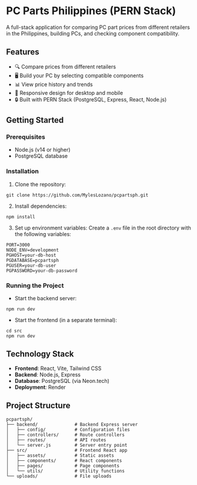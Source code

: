 # PC Parts Philippines (PERN Stack)

A full-stack application for comparing PC part prices from different retailers in the Philippines, building PCs, and checking component compatibility.

## Features

- 🔍 Compare prices from different retailers
- 🖥️ Build your PC by selecting compatible components
- 📊 View price history and trends
- 📱 Responsive design for desktop and mobile
- 🔒 Built with PERN Stack (PostgreSQL, Express, React, Node.js)

## Getting Started

### Prerequisites

- Node.js (v14 or higher)
- PostgreSQL database

### Installation

1. Clone the repository:

```
git clone https://github.com/MylesLozano/pcpartsph.git
```

2. Install dependencies:

```
npm install
```

3. Set up environment variables:
   Create a `.env` file in the root directory with the following variables:

```
PORT=3000
NODE_ENV=development
PGHOST=your-db-host
PGDATABASE=pcpartsph
PGUSER=your-db-user
PGPASSWORD=your-db-password
```

### Running the Project

- Start the backend server:

```
npm run dev
```

- Start the frontend (in a separate terminal):

```
cd src
npm run dev
```

## Technology Stack

- **Frontend**: React, Vite, Tailwind CSS
- **Backend**: Node.js, Express
- **Database**: PostgreSQL (via Neon.tech)
- **Deployment**: Render

## Project Structure

```
pcpartsph/
├── backend/              # Backend Express server
│   ├── config/           # Configuration files
│   ├── controllers/      # Route controllers
│   ├── routes/           # API routes
│   └── server.js         # Server entry point
├── src/                  # Frontend React app
│   ├── assets/           # Static assets
│   ├── components/       # React components
│   ├── pages/            # Page components
│   └── utils/            # Utility functions
└── uploads/              # File uploads
```
